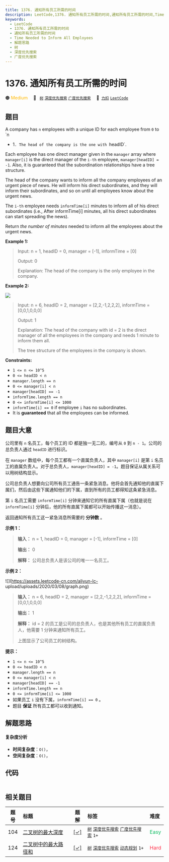 ```yaml
---
title: 1376. 通知所有员工所需的时间
description: LeetCode,1376. 通知所有员工所需的时间,通知所有员工所需的时间,Time Needed to Inform All Employees,解题思路,树,深度优先搜索,广度优先搜索
keywords:
  - LeetCode
  - 1376. 通知所有员工所需的时间
  - 通知所有员工所需的时间
  - Time Needed to Inform All Employees
  - 解题思路
  - 树
  - 深度优先搜索
  - 广度优先搜索
---
```


# 1376. 通知所有员工所需的时间

🟠 <font color=#ffb800>Medium</font>&emsp; 🔖&ensp; [`树`](/tag/tree.md) [`深度优先搜索`](/tag/depth-first-search.md) [`广度优先搜索`](/tag/breadth-first-search.md)&emsp; 🔗&ensp;[`力扣`](https://leetcode.cn/problems/time-needed-to-inform-all-employees) [`LeetCode`](https://leetcode.com/problems/time-needed-to-inform-all-employees)

## 题目

A company has `n` employees with a unique ID for each employee from `0` to `n
- 1`. The head of the company is the one with `headID`.

Each employee has one direct manager given in the `manager` array where
`manager[i]` is the direct manager of the `i-th` employee, `manager[headID] =
-1`. Also, it is guaranteed that the subordination relationships have a tree
structure.

The head of the company wants to inform all the company employees of an urgent
piece of news. He will inform his direct subordinates, and they will inform
their subordinates, and so on until all employees know about the urgent news.

The `i-th` employee needs `informTime[i]` minutes to inform all of his direct
subordinates (i.e., After informTime[i] minutes, all his direct subordinates
can start spreading the news).

Return _the number of minutes_ needed to inform all the employees about the
urgent news.



**Example 1:**

> Input: n = 1, headID = 0, manager = [-1], informTime = [0]
> 
> Output: 0
> 
> Explanation: The head of the company is the only employee in the company.

**Example 2:**

![](https://assets.leetcode.com/uploads/2020/02/27/graph.png)

> Input: n = 6, headID = 2, manager = [2,2,-1,2,2,2], informTime = [0,0,1,0,0,0]
> 
> Output: 1
> 
> Explanation: The head of the company with id = 2 is the direct manager of all the employees in the company and needs 1 minute to inform them all.
> 
> The tree structure of the employees in the company is shown.

**Constraints:**

  * `1 <= n <= 10^5`
  * `0 <= headID < n`
  * `manager.length == n`
  * `0 <= manager[i] < n`
  * `manager[headID] == -1`
  * `informTime.length == n`
  * `0 <= informTime[i] <= 1000`
  * `informTime[i] == 0` if employee `i` has no subordinates.
  * It is **guaranteed** that all the employees can be informed.


## 题目大意

公司里有 `n` 名员工，每个员工的 ID 都是独一无二的，编号从 `0` 到 `n - 1`。公司的总负责人通过 `headID` 进行标识。

在 `manager` 数组中，每个员工都有一个直属负责人，其中 `manager[i]` 是第 `i`
名员工的直属负责人。对于总负责人，`manager[headID] = -1`。题目保证从属关系可以用树结构显示。

公司总负责人想要向公司所有员工通告一条紧急消息。他将会首先通知他的直属下属们，然后由这些下属通知他们的下属，直到所有的员工都得知这条紧急消息。

第 `i` 名员工需要 `informTime[i]` 分钟来通知它的所有直属下属（也就是说在 `informTime[i]`
分钟后，他的所有直属下属都可以开始传播这一消息）。

返回通知所有员工这一紧急消息所需要的 **分钟数** 。



**示例 1：**

> 
> 
> 
> 
> 
> **输入：** n = 1, headID = 0, manager = [-1], informTime = [0]
> 
> **输出：** 0
> 
> **解释：** 公司总负责人是该公司的唯一一名员工。
> 
> 

**示例 2：**

![](https://assets.leetcode-cn.com/aliyun-lc-
upload/uploads/2020/03/08/graph.png)

> 
> 
> 
> 
> 
> **输入：** n = 6, headID = 2, manager = [2,2,-1,2,2,2], informTime = [0,0,1,0,0,0]
> 
> **输出：** 1
> 
> **解释：** id = 2 的员工是公司的总负责人，也是其他所有员工的直属负责人，他需要 1 分钟来通知所有员工。
> 
> 上图显示了公司员工的树结构。
> 
> 



**提示：**

  * `1 <= n <= 10^5`
  * `0 <= headID < n`
  * `manager.length == n`
  * `0 <= manager[i] < n`
  * `manager[headID] == -1`
  * `informTime.length == n`
  * `0 <= informTime[i] <= 1000`
  * 如果员工 `i` 没有下属，`informTime[i] == 0` 。
  * 题目 **保证** 所有员工都可以收到通知。


## 解题思路

#### 复杂度分析

- **时间复杂度**：`O()`，
- **空间复杂度**：`O()`，

## 代码

```javascript

```

## 相关题目

<!-- prettier-ignore -->
| 题号 | 标题 | 题解 | 标签 | 难度 |
| :------: | :------ | :------: | :------ | :------ |
| 104 | [二叉树的最大深度](https://leetcode.com/problems/maximum-depth-of-binary-tree) | [[✓]](/problem/0104.md) |  [`树`](/tag/tree.md) [`深度优先搜索`](/tag/depth-first-search.md) [`广度优先搜索`](/tag/breadth-first-search.md) `1+` | <font color=#15bd66>Easy</font> |
| 124 | [二叉树中的最大路径和](https://leetcode.com/problems/binary-tree-maximum-path-sum) | [[✓]](/problem/0124.md) |  [`树`](/tag/tree.md) [`深度优先搜索`](/tag/depth-first-search.md) [`动态规划`](/tag/dynamic-programming.md) `1+` | <font color=#ff334b>Hard</font> |